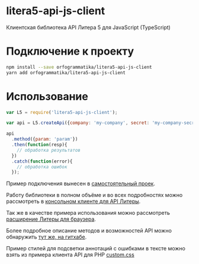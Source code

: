 # litera5-api-js-client
Клиентская библиотека API Литера 5 для JavaScript (TypeScript)

# Подключение к проекту
```bash
npm install --save orfogrammatika/litera5-api-js-client
yarn add orfogrammatika/litera5-api-js-client
```

# Использование
```javascript
var L5 = require('litera5-api-js-client');

var api = L5.createApi({company: 'my-company', secret: 'my-company-secret'});

api
  .method({param: 'param'})
  .then(function(resp){
    // обработка результатов 
  })
  .catch(function(error){
    // обработка ошибок  
  });
```

Пример подключения вынесен в [самостоятельный проек](https://github.com/orfogrammatika/litera5-api-js-client-example).

Работу библиотеки в полном объёме и во всех подробностях можно рассмотреть в [консольном клиенте для API Литеры](https://github.com/orfogrammatika/litera5-api-cli).

Так же в качестве примера использования можно рассмотреть [расширение Литеры для браузера](https://github.com/orfogrammatika/litera5-browser-extension).

Более подробное описание методов и возможностей API можно обнаружить [тут же, на гитхабе](https://github.com/orfogrammatika/litera5-api-doc).

Пример стилей для подсветки аннотаций с ошибками в тексте можно взять из примера клиента API для PHP [custom.css](https://github.com/orfogrammatika/litera5-api-php-client/blob/master/examples/custom.css)